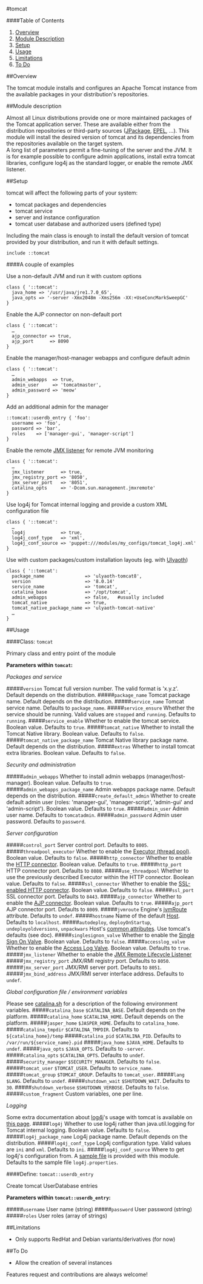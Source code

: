 #tomcat

####Table of Contents

1. [Overview](#overview)
2. [Module Description](#module-description)
3. [Setup](#setup)
4. [Usage](#usage)
5. [Limitations](#limitations)
6. [To Do](#to-do)

##Overview

The tomcat module installs and configures an Apache Tomcat instance from the available packages in your distribution's repositories.

##Module description

Almost all Linux distributions provide one or more maintained packages of the Tomcat application server. These are available either from the distribution repositories or third-party sources ([JPackage](http://www.jpackage.org), [EPEL](https://fedoraproject.org/wiki/EPEL), ...). This module will install the desired version of tomcat and its dependencies from the repositories available on the target system.  
A long list of parameters permit a fine-tuning of the server and the JVM. It is for example possible to configure admin applications, install extra tomcat libraries, configure log4j as the standard logger, or enable the remote JMX listener.

##Setup

tomcat will affect the following parts of your system:

* tomcat packages and dependencies
* tomcat service
* server and instance configuration
* tomcat user database and authorized users (defined type)

Including the main class is enough to install the default version of tomcat provided by your distribution, and run it with default settings.

```puppet
include ::tomcat
```

####A couple of examples

Use a non-default JVM and run it with custom options

```puppet
class { '::tomcat':
  java_home => '/usr/java/jre1.7.0_65',
  java_opts => '-server -Xmx2048m -Xms256m -XX:+UseConcMarkSweepGC'
}
```

Enable the AJP connector on non-default port

```puppet
class { '::tomcat':
  …
  ajp_connector => true,
  ajp_port      => 8090
}
```

Enable the manager/host-manager webapps and configure default admin

```puppet
class { '::tomcat':
  …
  admin_webapps  => true,
  admin_user     => 'tomcatmaster',
  admin_password => 'meow'
}
```

Add an additional admin for the manager

```puppet
::tomcat::userdb_entry { 'foo':
  username => 'foo',
  password => 'bar',
  roles    => ['manager-gui', 'manager-script']
}
```

Enable the remote [JMX listener](http://tomcat.apache.org/tomcat-8.0-doc/config/listeners.html#JMX_Remote_Lifecycle_Listener_-_org.apache.catalina.mbeans.JmxRemoteLifecycleListener) for remote JVM monitoring

```puppet
class { '::tomcat':
  …
  jmx_listener      => true,
  jmx_registry_port => '8050',
  jmx_server_port   => '8051',
  catalina_opts     => '-Dcom.sun.management.jmxremote'
}
```

Use log4j for Tomcat internal logging and provide a custom XML configuration file

```puppet
class { '::tomcat':
  …
  log4j             => true,
  log4j_conf_type   => 'xml',
  log4j_conf_source => 'puppet:///modules/my_configs/tomcat_log4j.xml'
}
```
Use with custom packages/custom installation layouts (eg. with [Ulyaoth](https://forge.puppetlabs.com/aco/ulyaoth))

```puppet
class { '::tomcat':
  package_name               => 'ulyaoth-tomcat8',
  version                    => '8.0.14'
  service_name               => 'tomcat',
  catalina_base              => '/opt/tomcat',
  admin_webapps              => false,   #usually included
  tomcat_native              => true,
  tomcat_native_package_name => 'ulyaoth-tomcat-native'
  …
}
```

##Usage

####Class: `tomcat`

Primary class and entry point of the module

**Parameters within `tomcat`:**

*Packages and service*

#####`version`
Tomcat full version number. The valid format is 'x.y.z'. Default depends on the distribution.
#####`package_name`
Tomcat package name. Default depends on the distribution.
#####`service_name`
Tomcat service name. Defaults to `package_name`.
#####`service_ensure`
Whether the service should be running. Valid values are `stopped` and `running`. Defaults to `running`.
#####`service_enable`
Whether to enable the tomcat service. Boolean value. Defaults to `true`.
#####`tomcat_native`
Whether to install the Tomcat Native library. Boolean value. Defaults to `false`.
#####`tomcat_native_package_name`
Tomcat Native library package name. Default depends on the distribution. 
#####`extras`
Whether to install tomcat extra libraries. Boolean value. Defaults to `false`.

*Security and administration*

#####`admin_webapps`
Whether to install admin webapps (manager/host-manager). Boolean value. Defaults to `true`.
#####`admin_webapps_package_name`
Admin webapps package name. Default depends on the distribution.
#####`create_default_admin`
Whether to create default admin user (roles: 'manager-gui', 'manager-script', 'admin-gui' and 'admin-script'). Boolean value. Defaults to `true`.
#####`admin_user`
Admin user name. Defaults to `tomcatadmin`.
#####`admin_password`
Admin user password. Defaults to `password`.

*Server configuration*

#####`control_port`
Server control port. Defaults to `8005`.
#####`threadpool_executor`
Whether to enable the [Executor (thread pool)](http://tomcat.apache.org/tomcat-8.0-doc/config/executor.html). Boolean value. Defaults to `false`.
#####`http_connector`
Whether to enable the [HTTP connector](http://tomcat.apache.org/tomcat-8.0-doc/config/http.html). Boolean value. Defaults to `true`.
#####`http_port`
HTTP connector port. Defaults to `8080`.
#####`use_threadpool`
Whether to use the previously described Executor within the HTTP connector.	 Boolean value. Defaults to `false`.
#####`ssl_connector`
Whether to enable the [SSL-enabled HTTP connector](http://tomcat.apache.org/tomcat-8.0-doc/config/http.html#SSL_Support). Boolean value. Defaults to `false`.
#####`ssl_port`
SSL connector port. Defaults to `8443`.
#####`ajp_connector`
Whether to enable the [AJP connector](http://tomcat.apache.org/tomcat-8.0-doc/config/ajp). Boolean value. Defaults to `true`.
#####`ajp_port`
AJP connector port. Defaults to `8009`.
#####`jvmroute`
Engine's [jvmRoute](http://tomcat.apache.org/tomcat-8.0-doc/config/engine.html#Common_Attributes) attribute. Defaults to `undef`.
#####`hostname`
Name of the default [Host](http://tomcat.apache.org/tomcat-8.0-doc/config/host.html). Defaults to `localhost`.
#####`autodeploy`, `deployOnStartup`, `undeployoldversions`, `unpackwars`
Host's [common attributes](http://tomcat.apache.org/tomcat-8.0-doc/config/host.html#Common_Attributes). Use tomcat's defaults (see doc).
#####`singlesignon_valve`
Whether to enable the [Single Sign On Valve](http://tomcat.apache.org/tomcat-8.0-doc/config/valve.html#Single_Sign_On_Valve). Boolean value. Defaults to `false`.
#####`accesslog_valve`
Whether to enable the [Access Log Valve](http://tomcat.apache.org/tomcat-8.0-doc/config/valve.html#Access_Log_Valve). Boolean value. Defaults to `true`.
#####`jmx_listener`
Whether to enable the [JMX Remote Lifecycle Listener](http://tomcat.apache.org/tomcat-8.0-doc/config/listeners.html#JMX_Remote_Lifecycle_Listener_-_org.apache.catalina.mbeans.JmxRemoteLifecycleListener)
#####`jmx_registry_port`
JMX/RMI registry port. Defaults to `8050`.
#####`jmx_server_port`
JMX/RMI server port. Defaults to `8051`.
#####`jmx_bind_address`
JMX/RMI server interface address. Defaults to `undef`.

*Global configuration file / environment variables*

Please see [catalina.sh](http://svn.apache.org/repos/asf/tomcat/tc8.0.x/trunk/bin/catalina.sh) for a description of the following environment variables.
#####`catalina_base`
`$CATALINA_BASE`. Default depends on the platform.
#####`catalina_home`
`$CATALINA_HOME`. Default depends on the platform.
#####`jasper_home`
`$JASPER_HOME`. Defaults to `catalina_home`.
#####`catalina_tmpdir`
`$CATALINA_TMPDIR`. Defaults to `${catalina_home}/temp`
#####`catalina_pid`
`$CATALINA_PID`. Defaults to `/var/run/${service_name}.pid`
#####`java_home`
`$JAVA_HOME`. Defaults to `undef`.
#####`java_opts`
`$JAVA_OPTS`. Defaults to `-server`.
#####`catalina_opts`
`$CATALINA_OPTS`. Defaults to `undef`.
#####`security_manager`
`$SECURITY_MANAGER`. Defaults to `false`.
#####`tomcat_user`
`$TOMCAT_USER`. Defaults to `service_name`.
#####`tomcat_group`
`$TOMCAT_GROUP`. Defaults to `tomcat_user`.
#####`lang`
`$LANG`. Defaults to `undef`.
#####`shutdown_wait`
`$SHUTDOWN_WAIT`. Defaults to `30`.
#####`shutdown_verbose`
`$SHUTDOWN_VERBOSE`. Defaults to `false`.
#####`custom_fragment`
Custom variables, one per line.

*Logging*

Some extra documentation about [log4j](http://logging.apache.org/log4j/)'s usage with tomcat is available on [this page](http://tomcat.apache.org/tomcat-8.0-doc/logging.html#Using_Log4j).
#####`log4j`
Whether to use log4j rather than java.util.logging for Tomcat internal logging. Boolean value. Defaults to `false`.
#####`log4j_package_name`
Log4j package name. Default depends on the distribution.
#####`log4j_conf_type`
Log4j configuration type. Valid values are `ini` and `xml`. Defaults to `ini`.
#####`log4j_conf_source`
Where to get log4j's configuration from. A [sample file](https://raw.githubusercontent.com/tOnI0/aco-tomcat/master/files/log4j.properties) is provided with this module. Defaults to the sample file `log4j.properties`.

####Define: `tomcat::userdb_entry`

Create tomcat UserDatabase entries

**Parameters within `tomcat::userdb_entry`:**

#####`username`
User name (string)
#####`password`
User password (string)
#####`roles`
User roles (array of strings)

##Limitations

* Only supports RedHat and Debian variants/derivatives (for now)

##To Do

* Allow the creation of several instances

Features request and contributions are always welcome!
